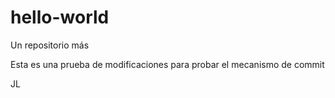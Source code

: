 # hello-world
Un repositorio más

Esta es una prueba de modificaciones para probar el mecanismo de commit

JL
